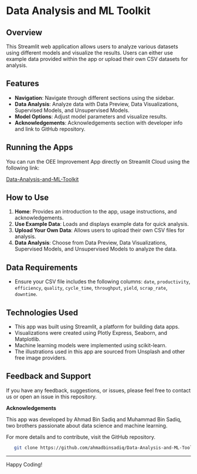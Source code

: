
# Data Analysis and ML Toolkit

## Overview

This Streamlit web application allows users to analyze various datasets using different models and visualize the results. Users can either use example data provided within the app or upload their own CSV datasets for analysis.

## Features

- **Navigation**: Navigate through different sections using the sidebar.
- **Data Analysis**: Analyze data with Data Preview, Data Visualizations, Supervised Models, and Unsupervised Models.
- **Model Options**: Adjust model parameters and visualize results.
- **Acknowledgements**: Acknowledgements section with developer info and link to GitHub repository.

## Running the Apps

You can run the OEE Improvement App directly on Streamlit Cloud using the following link:

[Data-Analysis-and-ML-Toolkit](https://ahmadbinsadiq-dataanalysisandmltoolkit-bzh76r4nzgv4emnjja4bqq.streamlit.app/)

## How to Use

1. **Home**: Provides an introduction to the app, usage instructions, and acknowledgements.
2. **Use Example Data**: Loads and displays example data for quick analysis.
3. **Upload Your Own Data**: Allows users to upload their own CSV files for analysis.
4. **Data Analysis**: Choose from Data Preview, Data Visualizations, Supervised Models, and Unsupervised Models to analyze the data.

## Data Requirements

- Ensure your CSV file includes the following columns: `date`, `productivity`, `efficiency`, `quality`, `cycle_time`, `throughput`, `yield`, `scrap_rate`, `downtime`.

## Technologies Used

- This app was built using Streamlit, a platform for building data apps.
- Visualizations were created using Plotly Express, Seaborn, and Matplotlib.
- Machine learning models were implemented using scikit-learn.
- The illustrations used in this app are sourced from Unsplash and other free image providers.
    
## Feedback and Support

If you have any feedback, suggestions, or issues, please feel free to contact us or open an issue in this repository.

**Acknowledgements**

This app was developed by Ahmad Bin Sadiq and Muhammad Bin Sadiq, two brothers passionate about data science and machine learning.

For more details and to contribute, visit the GitHub repository.
```bash
   git clone https://github.com/ahmadbinsadiq/Data-Analysis-and-ML-Toolkit.git
```

---

Happy Coding!
